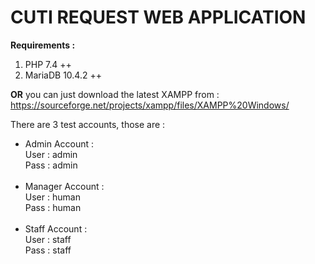# CUTI REQUEST WEB APPLICATION

**Requirements :** <br />

1. PHP 7.4 ++ <br />
2. MariaDB 10.4.2 ++ <br />

**OR** you can just download the latest XAMPP from : https://sourceforge.net/projects/xampp/files/XAMPP%20Windows/
<br />

There are 3 test accounts, those are : <br />

- Admin Account : <br />
  User : admin <br />
  Pass : admin <br />
  <br />
- Manager Account : <br />
  User : human <br />
  Pass : human <br />
  <br />
- Staff Account : <br />
  User : staff <br />
  Pass : staff <br />
